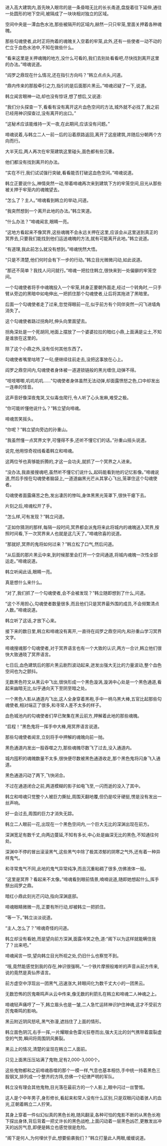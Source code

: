 
进入高大建筑内,首先映入眼帘的是一条昏暗无比的长长甬道,盘旋着往下延伸,通往一处圆形的地下空间,被隔成了一块块相对独立的区域。

空间中央是一潭血色水池,那些被隔开的区域内,赫然一只只牢笼,里面关押着各种魂魄。

那些勾魂使者,此时正将拘着的魂魄关入空着的牢笼,此外,还有一些使者一动不动的伫立于血色水池中,不知在做些什么。

“看来这里是关押魂魄的地方,没什么可看的,我们去别处看看吧,尽快找到离开这里的办法。”啼魂说道。

“阎罗之鼎现在什么情况,还在指引方向吗？”韩立点点头,问道。

“鼎内传来的那股牵引之力,指引的是后面那片黑云。”啼魂迟疑了一下,说道。

韩立闻言眼神一动,却也没有惊讶,想了想后,又说道:

“我们分头探查一下,看看有没有离开这片血色空间的方法,城外就不必找了,我之前已经用神识探查过,没有离开的出口。”

“这秘术应该能维持一天一夜,在此期间,应该没有问题。”

啼魂说着,与韩立二人一前一后的沿着原路返回,离开了这座建筑,并随后分朝两个方向而行。

大半天后,两人再次在牢笼建筑这里碰头,面色都有些沉重。

他们都没有找到离开的办法。

“实在不行,我们试试强行突破,看看能否打破这血色空间。”啼魂说道。

韩立正要说什么,神情突然一动,带着啼魂再次来到建筑下方的牢笼空间,目光从那些被关押于牢笼内的魂魄望去。

“怎么了？主人。”啼魂看到韩立的举动,问道。

“我突然想到一个离开此地的办法。”韩立笑道。

“什么办法？”啼魂闻言,眼睛一亮。

“这地方看起来不像冥界,这些魂魄不会永远关押在这里,应该会从这里送到真正的冥界去,只要我们能找到他们运送魂魄的方法,就有可能离开此地。”韩立说道。

“有道理,我此前怎么就没有想到。”啼魂恍然大悟。

“只是不清楚,他们何时会有下一步的行动。”韩立目光微微闪动,如此说道。

“那还不简单？我找人问问就行。”啼魂一把拉住韩立,很快来到一处偏僻的牢笼空间。

一个勾魂使者将手中魂魄投入一个牢笼,转身正要朝外面走,经过一个转角时,一只手臂从旁边的黑暗中如电伸出,一把抓住那个勾魂使者,让后将其拖进了黑暗里。

后面一个勾魂使者走了过来,忽觉得眼前一花,似乎前方有个同伴突然一闪飞进墙角消失了。

这个勾魂使者路过拐角时,伸头向里面望去。

拐角深处是一个死胡同,地面上摆放了一个婆婆拉拉的暗红小鼎,上面满是尘土,不知是谁放在这里的。

除了这个小鼎之外,没有任何其他东西了。

勾魂使者嘴里咕哝了一句,便继续往前走去,没把这事放在心上。

阎罗之鼎空间内,勾魂使者身体被一道道锁链般的黑光缠住,动弹不得。

“吱吱唧唧,叽叽叽叽……”勾魂使者身体虽然无法动弹,却面露愤怒之色,口中却发出一连串的怪音。

这声音好像深夜鬼哭,又似毒虫爬行,令人听了心头发麻,难受之极。

“你可能听懂他说什么？”韩立望向啼魂。

啼魂苦笑摇头。

“你呢？”韩立望向旁边的孙重山。

“我虽然懂一点冥界文字,可懂得不多,还听不懂它们的话。”孙重山摇头说道。

说完,他用惊奇视线看着韩立和啼魂。

这两位爷也真够能折腾的,才这一会功夫,就抓了一个冥界之人进来。

“没办法,我直接搜魂吧,虽然听不懂它们说什么,起码能看到他的记忆影像。”啼魂说道,然后手按在勾魂使者脑袋上,一道道幽黑光芒从其掌心飞出,笼罩住这个勾魂使者。

勾魂使者面露痛苦之色,发出凄厉的惨叫,身体黑黑光笼罩下,很快干瘪下去。

片刻之后,啼魂松开了手。

“怎么样,可有发现？”韩立问道。

“正如你猜测的那样,每隔一段时间,冥界都会派鬼将来此将城内的魂魄送入冥界,按照时间看,下一次冥界来人也就是这几天了。”啼魂欣喜的说道。

“那就好,冥界的鬼将如何过来？”韩立松了口气,然后问道。

“从后面的那片黑云中来,到时候那里会打开一个空间通道,将城内魂魄一次性全部运走。”啼魂说道。

韩立听闻此话,眼睛一亮。

真是想什么来什么。

“对了,我们抓了一个勾魂使者,会不会被发现？”韩立随即想到了什么,问道。

“这个不用担心,勾魂使者数量很多,而且他们只是冥界最外围的成员,不会频繁清点人数。”啼魂说道。

韩立听了这话,才放下心来。

接下来的数日里,韩立和啼魂没有离开,一直待在阎罗之鼎空间内,和孙重山学习冥界文字。

啼魂搜魂那个勾魂使者,对于冥界语言也有一个大致的认识,两方一合计,韩立他们很快大致通晓了冥界语言。

七日后,血色建筑后的那片黑云剧烈波动起来,迸发出强大无比的力量波动,整个血色空间也为之颤抖。

无数黑色符文从黑云中飞出,很快形成一个黑色漩涡,漩涡中心处是一个黑色通道,看起来幽暗无比,似乎通向天下至阴至暗之处。

一个黑色人影从通道内飞出,这人全身穿着黑袍,手中一柄乌黑大棒,五官比起那些勾魂使者,相对端正了很多,和寻常人差不太多的样子。

血色城池内的勾魂使者们早已聚集在黑云前方,押解着此地的那些魂魄。

“启程！”黑色鬼将一挥手中大棒,用冥界语言说道。

那些勾魂使者闻言,立刻将手中押解的魂魄向前一抛。

黑色通道内发出一股吞噬之力,那些魂魄尽数飞了过去,没入通道内。

城内囤积的魂魄数量不太多,很快便尽数被黑色通道收走,那个黑色鬼将闪身飞入通道。

黑色通道闪动了两下,飞快闭合。

不过在通道闭合之前,两道模糊的影子如电飞至,一闪而逝的没入了其中。

韩立和啼魂只觉整个人被巨力撕扯,周围天翻地覆,但仍是咬牙硬挺,愣是没有发出一丝声响。

好一会过去,周围的巨力才消失无踪。

韩立二人眼前一花,出现在一个黑色空间内,一个巨大无比的深渊出现在前方。

深渊宽足有数千丈,向两边蔓延,不知有多长,中心处是幽深无比的黑色,不知通往何处。

深渊中不停的冒出滚滚黑气,这些黑气中除了极其浓郁的阴寒之气外,还有着一种异样鬼气。

和寻常鬼气不同,此地的鬼气异常纯净,而且沉重粘稠了很多,仿佛液体一般。

“这里是冥界？看起来不太像。”啼魂看到眼前情景,喃喃说道,随即她想起什么,挥手祭出阎罗之鼎。

暗红小鼎此刻光芒闪动,指向深渊底部。

啼魂眼睛微微一亮,正要有所行动,却被韩立一把抓住。

“等一下。”韩立淡淡说道。

“主人,怎么了？”啼魂奇怪的问道。

韩立却没有看她,而是望向前方深渊,面露冷笑之色,道:“阁下以为这样就能瞒住我了？出来吧。”

啼魂闻言一惊,望向韩立目光所视之处,仍旧什么也察觉不到。

“哦,竟然能感觉到我的存在,神识很强啊。”一个铁片摩擦般难听的声音从前方传来,说的竟然是真仙界语言。

前方虚空中浮现出一团黑气,迅速涨大,转眼间化为数千丈大小的一团黑云。

无数恐怖的厉鬼嘶鸣声从云中传来,像无数的利箭扎在韩立和啼魂二人神魂之上。

啼魂轻声痛哼了一下,韩立眉头也是一皱,二人急忙运转神识护住神魂,这才不受前方厉鬼嘶鸣的影响。

黑云附近阴风怒吼,黑气弥漫,遮挡住了上面的情形。

韩立面色阴沉,右手一挥,一片耀眼金色雷光狂卷而出,强大无比的剑气携带着震裂虚空的气势,瞬间将周围阴风撕裂。

黑云上的情况,清楚的呈现在韩立二人面前。

只见上面黑压压站满了鬼物,足有2,000-3,000个。

这些鬼物都和之前啼魂吞噬的那个一模一样,气息也基本相仿,手中统一持着黑色三股钢叉,排列成一个整齐的方阵,仿佛一个纪律严明的军队。

韩立没有理会其他鬼物,目光落在最前方的一个人影上,眼中闪过一丝警惕。

这人是个中年男子,身形修长,看起来和常人没有什么区别,只是双眼闪动着骇人的血光,正朝着韩立二人狞笑。

其身上穿着一件似幻似真的黑色长袍,随风翻滚,各种可怕的鬼影不断的从黑色长袍下探出身体,背后背着一把丈许长的黑色战枪,上面闪动着一层黑色凶芒,更散发出冲天的凶厉气息,即便是韩立也感觉很是危险。

“阁下是何人,为何埋伏于此,想要偷袭我们？”韩立打量此人两眼,缓缓说道。